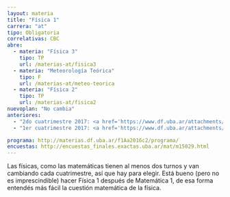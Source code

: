 ```yaml
---
layout: materia
title: "Física 1"
carrera: "at"
tipo: Obligatoria
correlativas: CBC
abre:
  - materia: "Física 3"
    tipo: TP
    url: /materias-at/fisica3
  - materia: "Meteorología Teórica"
    tipo: F
    url: /materias-at/meteo-teorica
  - materia: "Física 2"
    tipo: TP
    url: /materias-at/fisica2
nuevoplan: "No cambia"
anteriores:
  - "2do cuatrimestre 2017: <a href='https://www.df.uba.ar/attachments/article/26/segundo.pdf'>Horarios</a>"
  - "1er cuatrimestre 2017: <a href='https://www.df.uba.ar/attachments/article/26/primero.pdf'>Horarios</a>"

programa: http://materias.df.uba.ar/f1Aa2016c2/programa/
encuestas: http://encuestas_finales.exactas.uba.ar/mat/m15029.html
---
```


Las físicas, como las matemáticas tienen al menos dos turnos y van cambiando cada cuatrimestre, así que hay para elegir. Está bueno (pero no es imprescindible) hacer Física 1 después de Matemática 1, de esa forma entendés más fácil la cuestión matemática de la física.